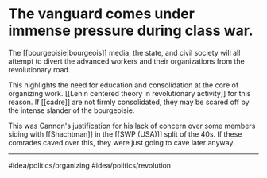 # The vanguard comes under immense pressure during class war.
The [[bourgeoisie|bourgeois]] media, the state, and civil society will all attempt to divert the advanced workers and their organizations from the revolutionary road.

This highlights the need for education and consolidation at the core of organizing work. [[Lenin centered theory in revolutionary activity]] for this reason. If [[cadre]] are not firmly consolidated, they may be scared off by the intense slander of the bourgeoisie. 

This was Cannon's justification for his lack of concern over some members siding with [[Shachtman]] in the [[SWP (USA)]] split of the 40s. If these comrades caved over this, they were just going to cave later anyway. 

---
#idea/politics/organizing 
#idea/politics/revolution 